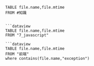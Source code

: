 ```dataview 
TABLE file.name,file.mtime
FROM #知識 


```dataview 
TABLE file.name,file.mtime
FROM "7_javascript"

```dataview 
TABLE file.name,file.mtime
FROM "前端"
where contains(file.name,"exception")
```